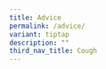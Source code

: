```yaml
---
title: Advice
permalink: /advice/
variant: tiptap
description: ""
third_nav_title: Cough
---
```

<p></p>
